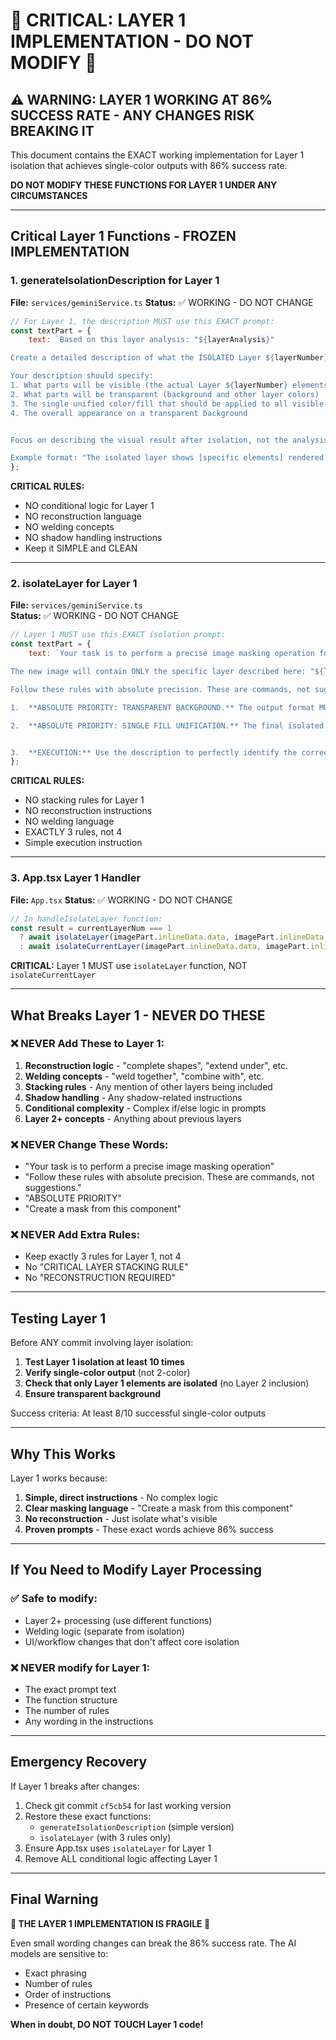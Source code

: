 # 🚨 CRITICAL: LAYER 1 IMPLEMENTATION - DO NOT MODIFY 🚨

## ⚠️ WARNING: LAYER 1 WORKING AT 86% SUCCESS RATE - ANY CHANGES RISK BREAKING IT

This document contains the EXACT working implementation for Layer 1 isolation that achieves single-color outputs with 86% success rate. 

**DO NOT MODIFY THESE FUNCTIONS FOR LAYER 1 UNDER ANY CIRCUMSTANCES**

---

## Critical Layer 1 Functions - FROZEN IMPLEMENTATION

### 1. generateIsolationDescription for Layer 1
**File:** `services/geminiService.ts`
**Status:** ✅ WORKING - DO NOT CHANGE

```javascript
// For Layer 1, the description MUST use this EXACT prompt:
const textPart = {
    text: `Based on this layer analysis: "${layerAnalysis}"

Create a detailed description of what the ISOLATED Layer ${layerNumber} should look like when extracted with transparency.

Your description should specify:
1. What parts will be visible (the actual Layer ${layerNumber} elements)
2. What parts will be transparent (background and other layer colors)
3. The single unified color/fill that should be applied to all visible elements
4. The overall appearance on a transparent background


Focus on describing the visual result after isolation, not the analysis process.

Example format: "The isolated layer shows [specific elements] rendered in [single color] on a completely transparent background, with all [other colors/elements] areas made transparent." `
};
```

**CRITICAL RULES:**
- NO conditional logic for Layer 1
- NO reconstruction language
- NO welding concepts
- NO shadow handling instructions
- Keep it SIMPLE and CLEAN

---

### 2. isolateLayer for Layer 1
**File:** `services/geminiService.ts`  
**Status:** ✅ WORKING - DO NOT CHANGE

```javascript
// Layer 1 MUST use this EXACT isolation prompt:
const textPart = {
    text: `Your task is to perform a precise image masking operation for Layer ${layerNumber}. Your output MUST be a PNG image with a transparent alpha channel.

The new image will contain ONLY the specific layer described here: "${layerDescription}".

Follow these rules with absolute precision. These are commands, not suggestions.

1.  **ABSOLUTE PRIORITY: TRANSPARENT BACKGROUND.** The output format MUST be a PNG with a fully transparent background. Everything that is NOT part of the described layer must have an alpha value of 0. DO NOT output a solid background.

2.  **ABSOLUTE PRIORITY: SINGLE FILL UNIFICATION.** The final isolated layer shape you create MUST be unified into a single solid color. Identify the most dominant color of the described area in the original image and use that color for the entire shape. DO NOT include multiple colors, shades, or gradients. The result must be a single, clean shape with one solid fill color.


3.  **EXECUTION:** Use the description to perfectly identify the correct conceptual component in the original image. Create a mask from this component. Produce a new PNG image containing only this masked component, filled with the unified color, on a transparent background.`
};
```

**CRITICAL RULES:**
- NO stacking rules for Layer 1
- NO reconstruction instructions
- NO welding language
- EXACTLY 3 rules, not 4
- Simple execution instruction

---

### 3. App.tsx Layer 1 Handler
**File:** `App.tsx`
**Status:** ✅ WORKING - DO NOT CHANGE

```javascript
// In handleIsolateLayer function:
const result = currentLayerNum === 1 
  ? await isolateLayer(imagePart.inlineData.data, imagePart.inlineData.mimeType, description, currentLayerNum)
  : await isolateCurrentLayer(imagePart.inlineData.data, imagePart.inlineData.mimeType, description, currentLayerNum);
```

**CRITICAL:** Layer 1 MUST use `isolateLayer` function, NOT `isolateCurrentLayer`

---

## What Breaks Layer 1 - NEVER DO THESE

### ❌ NEVER Add These to Layer 1:
1. **Reconstruction logic** - "complete shapes", "extend under", etc.
2. **Welding concepts** - "weld together", "combine with", etc.  
3. **Stacking rules** - Any mention of other layers being included
4. **Shadow handling** - Any shadow-related instructions
5. **Conditional complexity** - Complex if/else logic in prompts
6. **Layer 2+ concepts** - Anything about previous layers

### ❌ NEVER Change These Words:
- "Your task is to perform a precise image masking operation"
- "Follow these rules with absolute precision. These are commands, not suggestions."
- "ABSOLUTE PRIORITY"
- "Create a mask from this component"

### ❌ NEVER Add Extra Rules:
- Keep exactly 3 rules for Layer 1, not 4
- No "CRITICAL LAYER STACKING RULE"
- No "RECONSTRUCTION REQUIRED"

---

## Testing Layer 1

Before ANY commit involving layer isolation:

1. **Test Layer 1 isolation at least 10 times**
2. **Verify single-color output** (not 2-color)
3. **Check that only Layer 1 elements are isolated** (no Layer 2 inclusion)
4. **Ensure transparent background**

Success criteria: At least 8/10 successful single-color outputs

---

## Why This Works

Layer 1 works because:
1. **Simple, direct instructions** - No complex logic
2. **Clear masking language** - "Create a mask from this component"  
3. **No reconstruction** - Just isolate what's visible
4. **Proven prompts** - These exact words achieve 86% success

---

## If You Need to Modify Layer Processing

### ✅ Safe to modify:
- Layer 2+ processing (use different functions)
- Welding logic (separate from isolation)
- UI/workflow changes that don't affect core isolation

### ❌ NEVER modify for Layer 1:
- The exact prompt text
- The function structure
- The number of rules
- Any wording in the instructions

---

## Emergency Recovery

If Layer 1 breaks after changes:

1. Check git commit `cf5cb54` for last working version
2. Restore these exact functions:
   - `generateIsolationDescription` (simple version)
   - `isolateLayer` (with 3 rules only)
3. Ensure App.tsx uses `isolateLayer` for Layer 1
4. Remove ALL conditional logic affecting Layer 1

---

## Final Warning

**🚨 THE LAYER 1 IMPLEMENTATION IS FRAGILE 🚨**

Even small wording changes can break the 86% success rate. The AI models are sensitive to:
- Exact phrasing
- Number of rules
- Order of instructions
- Presence of certain keywords

**When in doubt, DO NOT TOUCH Layer 1 code!**